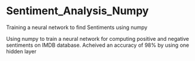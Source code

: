 # Sentiment_Analysis_Numpy
Training a neural network to find Sentiments using numpy

Using numpy to train a neural network for computing positive and negative sentiments on IMDB database.
Acheived an accuracy of 98% by using one hidden layer 
